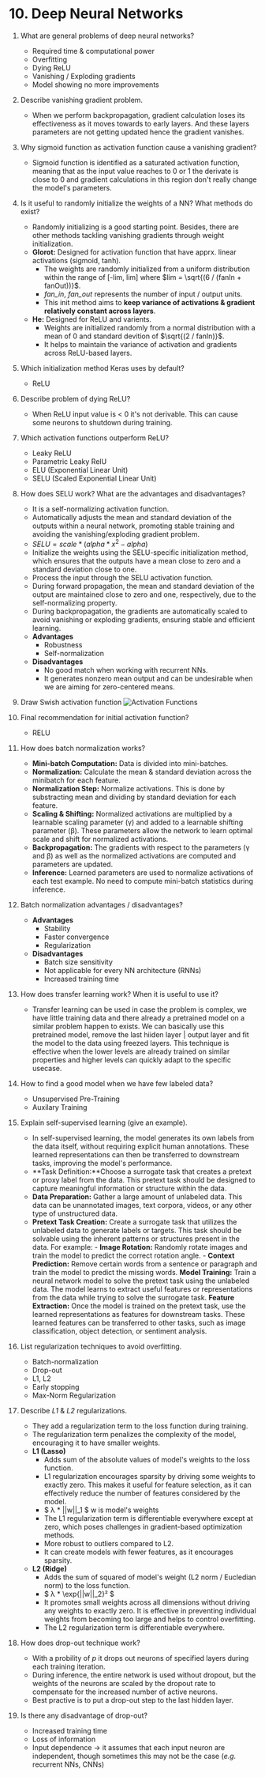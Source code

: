# 10. Deep Neural Networks

1. What are general problems of deep neural networks?

   - Required time & computational power
   - Overfitting
   - Dying ReLU
   - Vanishing / Exploding gradients
   - Model showing no more improvements

2. Describe vanishing gradient problem.

   - When we perform backpropagation, gradient calculation loses its effectiveness as it moves towards to early layers. And these layers parameters are not getting updated hence the gradient vanishes.

3. Why sigmoid function as activation function cause a vanishing gradient?

   - Sigmoid function is identified as a saturated activation function, meaning that as the input value reaches to 0 or 1 the derivate is close to 0 and gradient calculations in this region don't really change the model's parameters.

4. Is it useful to randomly initialize the weights of a NN? What methods do exist?

   - Randomly initializing is a good starting point. Besides, there are other methods tackling vanishing gradients through weight initialization.
   - **Glorot:** Designed for activation function that have apprx. linear activations (sigmoid, tanh).
     - The weights are randomly initialized from a uniform distribution within the range of [-lim, lim] where $lim = \sqrt{(6 / (fanIn + fanOut))}$.
     - _fan_in_, _fan_out_ represents the number of input / output units.
     - This init method aims to **keep variance of activations & gradient relatively constant across layers**.
   - **He:** Designed for ReLU and varients.
     - Weights are initialized randomly from a normal distribution with a mean of 0 and standard devition of $\sqrt{(2 / fanIn)}$.
     - It helps to maintain the variance of activation and gradients across ReLU-based layers.

5. Which initialization method Keras uses by default?

   - ReLU

6. Describe problem of dying ReLU?

   - When ReLU input value is < 0 it's not derivable. This can cause some neurons to shutdown during training.

7. Which activation functions outperform ReLU?

   - Leaky ReLU
   - Parametric Leaky RelU
   - ELU (Exponential Linear Unit)
   - SELU (Scaled Exponential Linear Unit)

8. How does SELU work? What are the advantages and disadvantages?

   - It is a self-normalizing activation function.
   - Automatically adjusts the mean and standard deviation of the outputs within a neural network, promoting stable training and avoiding the vanishing/exploding gradient problem.
   - $SELU = scale * (alpha * x^2 - alpha)$
   - Initialize the weights using the SELU-specific initialization method, which ensures that the outputs have a mean close to zero and a standard deviation close to one.
   - Process the input through the SELU activation function.
   - During forward propagation, the mean and standard deviation of the output are maintained close to zero and one, respectively, due to the self-normalizing property.
   - During backpropagation, the gradients are automatically scaled to avoid vanishing or exploding gradients, ensuring stable and efficient learning.
   - **Advantages**
     - Robustness
     - Self-normalization
   - **Disadvantages**
     - No good match when working with recurrent NNs.
     - It generates nonzero mean output and can be undesirable when we are aiming for zero-centered means.

9. Draw Swish activation function
   ![Activation Functions](../assets/activation-functions.png)

10. Final recommendation for initial activation function?

    - RELU

11. How does batch normalization works?

    - **Mini-batch Computation:** Data is divided into mini-batches.
    - **Normalization:** Calculate the mean & standard deviation across the minibatch for each feature.
    - **Normalization Step:** Normalize activations. This is done by substracting mean and dividing by standard deviation for each feature.
    - **Scaling & Shifting:** Normalized activations are multiplied by a learnable scaling parameter (γ) and added to a learnable shifting parameter (β). These parameters allow the network to learn optimal scale and shift for normalized activations.
    - **Backpropagation:** The gradients with respect to the parameters (γ and β) as well as the normalized activations are computed and parameters are updated.
    - **Inference:** Learned parameters are used to normalize activations of each test example. No need to compute mini-batch statistics during inference.

12. Batch normalization advantages / disadvantages?

    - **Advantages**
      - Stability
      - Faster convergence
      - Regularization
    - **Disadvantages**
      - Batch size sensitivity
      - Not applicable for every NN architecture (RNNs)
      - Increased training time

13. How does transfer learning work? When it is useful to use it?

    - Transfer learning can be used in case the problem is complex, we have little training data and there already a pretrained model on a similar problem happen to exists. We can basically use this pretrained model, remove the last hiiden layer | output layer and fit the model to the data using freezed layers. This technique is effective when the lower levels are already trained on similar properties and higher levels can quickly adapt to the specific usecase.

14. How to find a good model when we have few labeled data?

    - Unsupervised Pre-Training
    - Auxilary Training

15. Explain self-supervised learning (give an example).

    - In self-supervised learning, the model generates its own labels from the data itself, without requiring explicit human annotations. These learned representations can then be transferred to downstream tasks, improving the model's performance.
    - **Task Definition:**Choose a surrogate task that creates a pretext or proxy label from the data. This pretext task should be designed to capture meaningful information or structure within the data.
    - **Data Preparation:** Gather a large amount of unlabeled data. This data can be unannotated images, text corpora, videos, or any other type of unstructured data.
    - **Pretext Task Creation:** Create a surrogate task that utilizes the unlabeled data to generate labels or targets. This task should be solvable using the inherent patterns or structures present in the data. For example: - **Image Rotation:** Randomly rotate images and train the model to predict the correct rotation angle. - **Context Prediction:** Remove certain words from a sentence or paragraph and train the model to predict the missing words.
      **Model Training:** Train a neural network model to solve the pretext task using the unlabeled data. The model learns to extract useful features or representations from the data while trying to solve the surrogate task.
      **Feature Extraction:** Once the model is trained on the pretext task, use the learned representations as features for downstream tasks. These learned features can be transferred to other tasks, such as image classification, object detection, or sentiment analysis.

16. List regularization techniques to avoid overfitting.

    - Batch-normalization
    - Drop-out
    - L1, L2
    - Early stopping
    - Max-Norm Regularization

17. Describe _L1_ & _L2_ regularizations.

    - They add a regularization term to the loss function during training.
    - The regularization term penalizes the complexity of the model, encouraging it to have smaller weights.
    - **L1 (Lasso)**
      - Adds sum of the absolute values of model's weights to the loss function.
      - L1 regularization encourages sparsity by driving some weights to exactly zero. This makes it useful for feature selection, as it can effectively reduce the number of features considered by the model.
      - $ λ \* ||w||\_1 $ w is model's weights
      - The L1 regularization term is differentiable everywhere except at zero, which poses challenges in gradient-based optimization methods.
      - More robust to outliers compared to L2.
      - It can create models with fewer features, as it encourages sparsity.
    - **L2 (Ridge)**
      - Adds the sum of squared of model's weight (L2 norm / Eucledian norm) to the loss function.
      - $ λ \* \exp{||w||\_2}² $
      - It promotes small weights across all dimensions without driving any weights to exactly zero. It is effective in preventing individual weights from becoming too large and helps to control overfitting.
      - The L2 regularization term is differentiable everywhere.

18. How does drop-out technique work?

    - With a probility of $p$ it drops out neurons of specified layers during each training iteration.
    - During inference, the entire network is used without dropout, but the weights of the neurons are scaled by the dropout rate to compensate for the increased number of active neurons.
    - Best practive is to put a drop-out step to the last hidden layer.

19. Is there any disadvantage of drop-out?
    - Increased training time
    - Loss of information
    - Input dependence -> it assumes that each input neuron are independent, though sometimes this may not be the case (_e.g._ recurrent NNs, CNNs)
